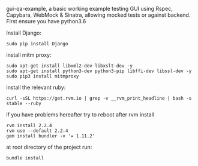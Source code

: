 

gui-qa-example, a basic working example testing GUI using Rspec, Capybara, WebMock &amp; Sinatra, allowing mocked tests or against backend. First ensure you have python3.6

Install Django:

    sudo pip install Django

install mitm proxy:

    sudo apt-get install libxml2-dev libxslt-dev -y
    sudo apt-get install python3-dev python3-pip libffi-dev libssl-dev -y
    sudo pip3 install mitmproxy

install the relevant ruby:

    curl -sSL https://get.rvm.io | grep -v __rvm_print_headline | bash -s stable --ruby

if you have problems hereafter try to reboot after rvm install

    rvm install 2.2.4
    rvm use --default 2.2.4
    gem install bundler -v '= 1.11.2'

at root directory of the project run:

    bundle install
